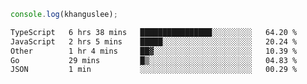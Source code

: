 ```js
console.log(khanguslee);
```

<!--START_SECTION:waka-->

```txt
TypeScript   6 hrs 38 mins   ████████████████░░░░░░░░░   64.20 %
JavaScript   2 hrs 5 mins    █████░░░░░░░░░░░░░░░░░░░░   20.24 %
Other        1 hr 4 mins     ██▓░░░░░░░░░░░░░░░░░░░░░░   10.39 %
Go           29 mins         █▒░░░░░░░░░░░░░░░░░░░░░░░   04.83 %
JSON         1 min           ░░░░░░░░░░░░░░░░░░░░░░░░░   00.29 %
```

<!--END_SECTION:waka-->

<!--
**khanguslee/khanguslee** is a ✨ _special_ ✨ repository because its `README.md` (this file) appears on your GitHub profile.

Here are some ideas to get you started:

- 🔭 I’m currently working on ...
- 🌱 I’m currently learning ...
- 👯 I’m looking to collaborate on ...
- 🤔 I’m looking for help with ...
- 💬 Ask me about ...
- 📫 How to reach me: ...
- 😄 Pronouns: ...
- ⚡ Fun fact: ...
-->

